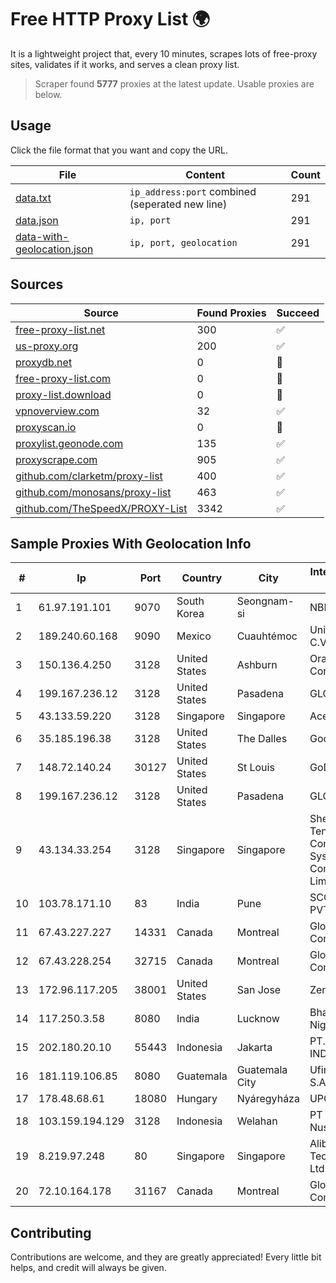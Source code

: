 
# Free HTTP Proxy List 🌍

It is a lightweight project that, every 10 minutes, scrapes lots of free-proxy sites, validates if it works, and serves a clean proxy list.


> Scraper found **5777** proxies at the latest update. Usable proxies are below.

## Usage

Click the file format that you want and copy the URL.


|File|Content|Count|
|----|-------|-----|
|[data.txt](https://raw.githubusercontent.com/themiralay/Proxy-List-World/master/data.txt)|`ip_address:port` combined (seperated new line)|291|
|[data.json](https://raw.githubusercontent.com/themiralay/Proxy-List-World/master/data.json)|`ip, port`|291|
|[data-with-geolocation.json](https://raw.githubusercontent.com/themiralay/Proxy-List-World/master/data-with-geolocation.json)|`ip, port, geolocation`|291|

## Sources

|Source|Found Proxies|Succeed|
|------|-------------|-------|
|[free-proxy-list.net](https://free-proxy-list.net)|300|✅|
|[us-proxy.org](https://www.us-proxy.org)|200|✅|
|[proxydb.net](http://proxydb.net)|0|🚫|
|[free-proxy-list.com](https://free-proxy-list.com/?page=&port=&type%5B%5D=http&type%5B%5D=https&up_time=0&search=Search)|0|🚫|
|[proxy-list.download](https://www.proxy-list.download/HTTP)|0|🚫|
|[vpnoverview.com](https://vpnoverview.com/privacy/anonymous-browsing/free-proxy-servers)|32|✅|
|[proxyscan.io](https://www.proxyscan.io)|0|🚫|
|[proxylist.geonode.com](https://proxylist.geonode.com/api/proxy-list?limit=300&page=1&sort_by=lastChecked&sort_type=desc&protocols=http,https)|135|✅|
|[proxyscrape.com](https://api.proxyscrape.com/v2/?request=displayproxies&protocol=http&timeout=10000&country=all&ssl=all&anonymity=all)|905|✅|
|[github.com/clarketm/proxy-list](https://raw.githubusercontent.com/clarketm/proxy-list/master/proxy-list-raw.txt)|400|✅|
|[github.com/monosans/proxy-list](https://raw.githubusercontent.com/monosans/proxy-list/main/proxies/http.txt)|463|✅|
|[github.com/TheSpeedX/PROXY-List](https://raw.githubusercontent.com/TheSpeedX/PROXY-List/master/http.txt)|3342|✅|


## Sample Proxies With Geolocation Info

|#|Ip|Port|Country|City|Internet Service Provider|
|-|--|----|-------|----|-------------------------|
|1|61.97.191.101|9070|South Korea|Seongnam-si|NBP|
|2|189.240.60.168|9090|Mexico|Cuauhtémoc|Uninet S.A. de C.V.|
|3|150.136.4.250|3128|United States|Ashburn|Oracle Corporation|
|4|199.167.236.12|3128|United States|Pasadena|GLOBAL IT|
|5|43.133.59.220|3128|Singapore|Singapore|Aceville Pte.ltd|
|6|35.185.196.38|3128|United States|The Dalles|Google LLC|
|7|148.72.140.24|30127|United States|St Louis|GoDaddy.com|
|8|199.167.236.12|3128|United States|Pasadena|GLOBAL IT|
|9|43.134.33.254|3128|Singapore|Singapore|Shenzhen Tencent Computer Systems Company Limited|
|10|103.78.171.10|83|India|Pune|SCC NETWORK PVT LTD|
|11|67.43.227.227|14331|Canada|Montreal|GloboTech Communications|
|12|67.43.228.254|32715|Canada|Montreal|GloboTech Communications|
|13|172.96.117.205|38001|United States|San Jose|Zenlayer Inc|
|14|117.250.3.58|8080|India|Lucknow|Bharat Sanchar Nigam Ltd|
|15|202.180.20.10|55443|Indonesia|Jakarta|PT. HIPERNET INDODATA|
|16|181.119.106.85|8080|Guatemala|Guatemala City|Ufinet Panama S.A.|
|17|178.48.68.61|18080|Hungary|Nyáregyháza|UPC|
|18|103.159.194.129|3128|Indonesia|Welahan|PT Giga Digital Nusantara|
|19|8.219.97.248|80|Singapore|Singapore|Alibaba (US) Technology Co., Ltd.|
|20|72.10.164.178|31167|Canada|Montreal|GloboTech Communications|



## Contributing

Contributions are welcome, and they are greatly appreciated! Every
little bit helps, and credit will always be given.


